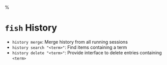 %

# `fish` History

- `history merge`: Merge history from all running sessions
- `history search "<term>"`: Find items containing a term
- `history delete "<term>"`: Provide interface to delete entries containing `<term>`
